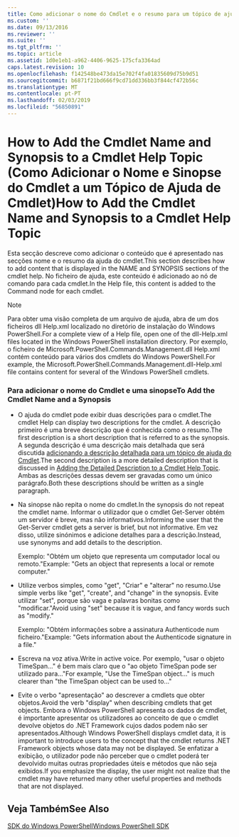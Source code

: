 ```yaml
---
title: Como adicionar o nome do Cmdlet e o resumo para um tópico de ajuda do Cmdlet | Documentos da Microsoft
ms.custom: ''
ms.date: 09/13/2016
ms.reviewer: ''
ms.suite: ''
ms.tgt_pltfrm: ''
ms.topic: article
ms.assetid: 1d0e1eb1-a962-4406-9625-175cfa3364ad
caps.latest.revision: 10
ms.openlocfilehash: f142548be473da15e702f4fa01835609d75b9d51
ms.sourcegitcommit: b6871f21bd666f9cd71dd336bb3f844cf472b56c
ms.translationtype: MT
ms.contentlocale: pt-PT
ms.lasthandoff: 02/03/2019
ms.locfileid: "56850891"
---
```

# <a name="how-to-add-the-cmdlet-name-and-synopsis-to-a-cmdlet-help-topic"></a><span data-ttu-id="eb729-102">How to Add the Cmdlet Name and Synopsis to a Cmdlet Help Topic (Como Adicionar o Nome e Sinopse do Cmdlet a um Tópico de Ajuda de Cmdlet)</span><span class="sxs-lookup"><span data-stu-id="eb729-102">How to Add the Cmdlet Name and Synopsis to a Cmdlet Help Topic</span></span>

<span data-ttu-id="eb729-103">Esta secção descreve como adicionar o conteúdo que é apresentado nas secções nome e o resumo da ajuda do cmdlet.</span><span class="sxs-lookup"><span data-stu-id="eb729-103">This section describes how to add content that is displayed in the NAME and SYNOPSIS sections of the cmdlet help.</span></span> <span data-ttu-id="eb729-104">No ficheiro de ajuda, este conteúdo é adicionado ao nó de comando para cada cmdlet.</span><span class="sxs-lookup"><span data-stu-id="eb729-104">In the Help file, this content is added to the Command node for each cmdlet.</span></span>

> [!NOTE]
> <span data-ttu-id="eb729-105">Para obter uma visão completa de um arquivo de ajuda, abra de um dos ficheiros dll Help.xml localizado no diretório de instalação do Windows PowerShell.</span><span class="sxs-lookup"><span data-stu-id="eb729-105">For a complete view of a Help file, open one of the dll-Help.xml files located in the Windows PowerShell installation directory.</span></span> <span data-ttu-id="eb729-106">Por exemplo, o ficheiro de Microsoft.PowerShell.Commands.Management.dll Help.xml contém conteúdo para vários dos cmdlets do Windows PowerShell.</span><span class="sxs-lookup"><span data-stu-id="eb729-106">For example, the Microsoft.PowerShell.Commands.Management.dll-Help.xml file contains content for several of the Windows PowerShell cmdlets.</span></span>

### <a name="to-add-the-cmdlet-name-and-a-synopsis"></a><span data-ttu-id="eb729-107">Para adicionar o nome do Cmdlet e uma sinopse</span><span class="sxs-lookup"><span data-stu-id="eb729-107">To Add the Cmdlet Name and a Synopsis</span></span>

- <span data-ttu-id="eb729-108">O ajuda do cmdlet pode exibir duas descrições para o cmdlet.</span><span class="sxs-lookup"><span data-stu-id="eb729-108">The cmdlet Help can display two descriptions for the cmdlet.</span></span> <span data-ttu-id="eb729-109">A descrição primeiro é uma breve descrição que é conhecida como o resumo.</span><span class="sxs-lookup"><span data-stu-id="eb729-109">The first description is a short description that is referred to as the synopsis.</span></span> <span data-ttu-id="eb729-110">A segunda descrição é uma descrição mais detalhada que será discutida [adicionando a descrição detalhada para um tópico de ajuda do Cmdlet](./how-to-add-a-cmdlet-description.md).</span><span class="sxs-lookup"><span data-stu-id="eb729-110">The second description is a more detailed description that is discussed in [Adding the Detailed Description to a Cmdlet Help Topic](./how-to-add-a-cmdlet-description.md).</span></span> <span data-ttu-id="eb729-111">Ambas as descrições dessas devem ser gravadas como um único parágrafo.</span><span class="sxs-lookup"><span data-stu-id="eb729-111">Both these descriptions should be written as a single paragraph.</span></span>

- <span data-ttu-id="eb729-112">Na sinopse não repita o nome do cmdlet.</span><span class="sxs-lookup"><span data-stu-id="eb729-112">In the synopsis do not repeat the cmdlet name.</span></span> <span data-ttu-id="eb729-113">Informar o utilizador que o cmdlet Get-Server obtém um servidor é breve, mas não informativos.</span><span class="sxs-lookup"><span data-stu-id="eb729-113">Informing the user that the Get-Server cmdlet gets a server is brief, but not informative.</span></span> <span data-ttu-id="eb729-114">Em vez disso, utilize sinónimos e adicione detalhes para a descrição.</span><span class="sxs-lookup"><span data-stu-id="eb729-114">Instead, use synonyms and add details to the description.</span></span>

  <span data-ttu-id="eb729-115">Exemplo: "Obtém um objeto que representa um computador local ou remoto."</span><span class="sxs-lookup"><span data-stu-id="eb729-115">Example: "Gets an object that represents a local or remote computer."</span></span>

- <span data-ttu-id="eb729-116">Utilize verbos simples, como "get", "Criar" e "alterar" no resumo.</span><span class="sxs-lookup"><span data-stu-id="eb729-116">Use simple verbs like "get", "create", and "change" in the synopsis.</span></span> <span data-ttu-id="eb729-117">Evite utilizar "set", porque são vaga e palavras bonitas como "modificar."</span><span class="sxs-lookup"><span data-stu-id="eb729-117">Avoid using "set" because it is vague, and fancy words such as "modify."</span></span>

  <span data-ttu-id="eb729-118">Exemplo: "Obtém informações sobre a assinatura Authenticode num ficheiro."</span><span class="sxs-lookup"><span data-stu-id="eb729-118">Example: "Gets information about the Authenticode signature in a file."</span></span>

- <span data-ttu-id="eb729-119">Escreva na voz ativa.</span><span class="sxs-lookup"><span data-stu-id="eb729-119">Write in active voice.</span></span> <span data-ttu-id="eb729-120">Por exemplo, "usar o objeto TimeSpan..." é bem mais claro que o "ao objeto TimeSpan pode ser utilizado para..."</span><span class="sxs-lookup"><span data-stu-id="eb729-120">For example, "Use the TimeSpan object..." is much clearer than "the TimeSpan object can be used to..."</span></span>

- <span data-ttu-id="eb729-121">Evite o verbo "apresentação" ao descrever a cmdlets que obter objetos.</span><span class="sxs-lookup"><span data-stu-id="eb729-121">Avoid the verb "display" when describing cmdlets that get objects.</span></span> <span data-ttu-id="eb729-122">Embora o Windows PowerShell apresenta os dados de cmdlet, é importante apresentar os utilizadores ao conceito de que o cmdlet devolve objetos do .NET Framework cujos dados podem não ser apresentados.</span><span class="sxs-lookup"><span data-stu-id="eb729-122">Although Windows PowerShell displays cmdlet data, it is important to introduce users to the concept that the cmdlet returns .NET Framework objects whose data may not be displayed.</span></span> <span data-ttu-id="eb729-123">Se enfatizar a exibição, o utilizador pode não perceber que o cmdlet poderá ter devolvido muitas outras propriedades úteis e métodos que não seja exibidos.</span><span class="sxs-lookup"><span data-stu-id="eb729-123">If you emphasize the display, the user might not realize that the cmdlet may have returned many other useful properties and methods that are not displayed.</span></span>

## <a name="see-also"></a><span data-ttu-id="eb729-124">Veja Também</span><span class="sxs-lookup"><span data-stu-id="eb729-124">See Also</span></span>

 [<span data-ttu-id="eb729-125">SDK do Windows PowerShell</span><span class="sxs-lookup"><span data-stu-id="eb729-125">Windows PowerShell SDK</span></span>](../windows-powershell-reference.md)